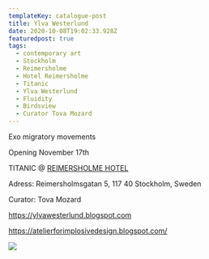 ```yaml
---
templateKey: catalogue-post
title: Ylva Westerlund
date: 2020-10-08T19:02:33.928Z
featuredpost: true
tags:
  - contemporary art
  - Stockholm
  - Reimersholme
  - Hotel Reimersholme
  - Titanic
  - Ylva Westerlund
  - Fluidity
  - Birdsview
  - Curator Tova Mozard
---
```

Exo migratory movements

Opening November 17th

TITANIC @ [REIMERSHOLME HOTEL](https://reimersholmehotel.se/)

Adress: [](https://www.google.com/search?q=reimersholme+hotel+adress&stick=H4sIAAAAAAAAAOPgE-LWT9c3LMlLz6uwzNWSzU620s_JT04syczPgzOsElNSilKLixexShalZuamFhVn5Ofkpipk5Jek5igkguUA12CFOUoAAAA&ludocid=2770460952141504904&sa=X&ved=2ahUKEwjfwr7diPbrAhWHw4sKHf4yB-8Q6BMwEnoECB4QAg)Reimersholmsgatan 5, 117 40 Stockholm, Sweden

Curator: Tova Mozard

<https://ylvawesterlund.blogspot.com>

<https://atelierforimplosivedesign.blogspot.com/>

![](/img/img_20201104_102409.jpg)